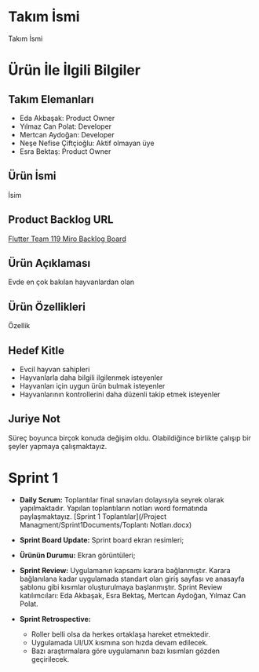 # Takım İsmi
Takım İsmi
# Ürün İle İlgili Bilgiler
## Takım Elemanları
* Eda Akbaşak: Product Owner
* Yılmaz Can Polat: Developer
* Mertcan Aydoğan: Developer
* Neşe Nefise Çiftçioğlu: Aktif olmayan üye
* Esra Bektaş: Product Owner
## Ürün İsmi
İsim
## Product Backlog URL
[Flutter Team 119 Miro Backlog Board](https://miro.com/app/board/uXjVMAgGfjw=/?share_link_id=652661104250)
## Ürün Açıklaması
Evde en çok bakılan hayvanlardan olan 
## Ürün Özellikleri
Özellik
## Hedef Kitle
* Evcil hayvan sahipleri
* Hayvanlarla daha bilgili ilgilenmek isteyenler
* Hayvanları için uygun ürün bulmak isteyenler
* Hayvanlarının kontrollerini daha düzenli takip etmek isteyenler
## Juriye Not
Süreç boyunca birçok konuda değişim oldu. Olabildiğince birlikte çalışıp bir şeyler yapmaya çalışmaktayız.
# Sprint 1
* **Daily Scrum:** Toplantılar final sınavları dolayısıyla seyrek olarak yapılmaktadır. Yapılan toplantıların notları word formatında paylaşmaktayız. [Sprint 1 Toplantılar](/Project Managment/Sprint1Documents/Toplantı Notları.docx)
* **Sprint Board Update:** Sprint board ekran resimleri;

* **Ürünün Durumu:** Ekran görüntüleri;

* **Sprint Review:** Uygulamanın kapsamı karara bağlanmıştır. Karara bağlanılana kadar uygulamada standart olan giriş sayfası ve anasayfa şablonu gibi kısımlar oluşturulmaya başlanmıştır. Sprint Review katılımcıları: Eda Akbaşak, Esra Bektaş, Mertcan Aydoğan, Yılmaz Can Polat.
* **Sprint Retrospective:**
  - Roller belli olsa da herkes ortaklaşa hareket etmektedir.
  - Uygulamada UI/UX kısmına son hızda devam edilecek.
  - Bazı araştırmalara göre uygulamanın bazı kısımları gözden geçirilecek.

